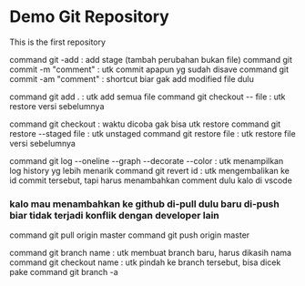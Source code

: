 # Demo Git Repository

This is the first repository

command git -add : add stage (tambah perubahan bukan file)
command git commit -m "comment" : utk commit apapun yg sudah disave
command git commit -am "comment" : shortcut biar gak add modified file dulu

command git add . : utk add semua file
command git checkout -- file : utk restore versi sebelumnya

command git checkout : waktu dicoba gak bisa utk restore
command git restore --staged file : utk unstaged
command git restore file : utk restore file versi sebelumnya

command git log --oneline --graph --decorate --color : utk menampilkan log history yg lebih menarik
command git revert id : utk mengembalikan ke id commit tersebut, tapi harus menambahkan comment dulu kalo di vscode

### kalo mau menambahkan ke github di-pull dulu baru di-push biar tidak terjadi konflik dengan developer lain

command git pull origin master
command git push origin master

command git branch name : utk membuat branch baru, harus dikasih nama
command git checkout name : utk pindah ke branch tersebut, bisa dicek pake command git branch -a
